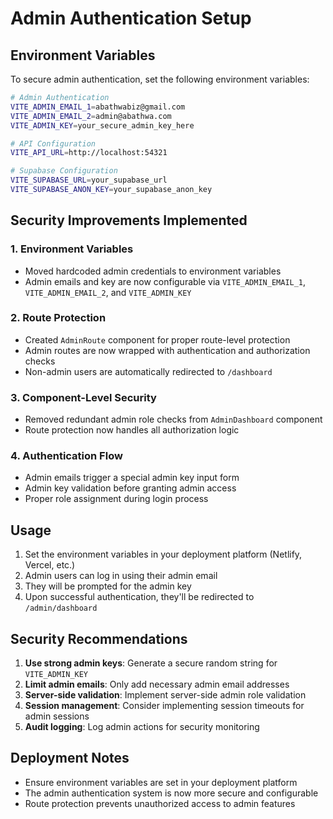 # Admin Authentication Setup

## Environment Variables

To secure admin authentication, set the following environment variables:

```bash
# Admin Authentication
VITE_ADMIN_EMAIL_1=abathwabiz@gmail.com
VITE_ADMIN_EMAIL_2=admin@abathwa.com
VITE_ADMIN_KEY=your_secure_admin_key_here

# API Configuration
VITE_API_URL=http://localhost:54321

# Supabase Configuration
VITE_SUPABASE_URL=your_supabase_url
VITE_SUPABASE_ANON_KEY=your_supabase_anon_key
```

## Security Improvements Implemented

### 1. Environment Variables
- Moved hardcoded admin credentials to environment variables
- Admin emails and key are now configurable via `VITE_ADMIN_EMAIL_1`, `VITE_ADMIN_EMAIL_2`, and `VITE_ADMIN_KEY`

### 2. Route Protection
- Created `AdminRoute` component for proper route-level protection
- Admin routes are now wrapped with authentication and authorization checks
- Non-admin users are automatically redirected to `/dashboard`

### 3. Component-Level Security
- Removed redundant admin role checks from `AdminDashboard` component
- Route protection now handles all authorization logic

### 4. Authentication Flow
- Admin emails trigger a special admin key input form
- Admin key validation before granting admin access
- Proper role assignment during login process

## Usage

1. Set the environment variables in your deployment platform (Netlify, Vercel, etc.)
2. Admin users can log in using their admin email
3. They will be prompted for the admin key
4. Upon successful authentication, they'll be redirected to `/admin/dashboard`

## Security Recommendations

1. **Use strong admin keys**: Generate a secure random string for `VITE_ADMIN_KEY`
2. **Limit admin emails**: Only add necessary admin email addresses
3. **Server-side validation**: Implement server-side admin role validation
4. **Session management**: Consider implementing session timeouts for admin sessions
5. **Audit logging**: Log admin actions for security monitoring

## Deployment Notes

- Ensure environment variables are set in your deployment platform
- The admin authentication system is now more secure and configurable
- Route protection prevents unauthorized access to admin features 